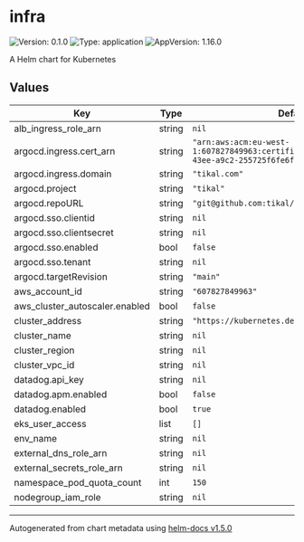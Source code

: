 # infra

![Version: 0.1.0](https://img.shields.io/badge/Version-0.1.0-informational?style=flat-square) ![Type: application](https://img.shields.io/badge/Type-application-informational?style=flat-square) ![AppVersion: 1.16.0](https://img.shields.io/badge/AppVersion-1.16.0-informational?style=flat-square)

A Helm chart for Kubernetes

## Values

| Key | Type | Default | Description |
|-----|------|---------|-------------|
| alb_ingress_role_arn | string | `nil` |  |
| argocd.ingress.cert_arn | string | `"arn:aws:acm:eu-west-1:607827849963:certificate/e86fffb2-b95a-43ee-a9c2-255725f6fe6f"` |  |
| argocd.ingress.domain | string | `"tikal.com"` |  |
| argocd.project | string | `"tikal"` |  |
| argocd.repoURL | string | `"git@github.com:tikal/tikal_helm_deploy.git"` |  |
| argocd.sso.clientid | string | `nil` |  |
| argocd.sso.clientsecret | string | `nil` |  |
| argocd.sso.enabled | bool | `false` |  |
| argocd.sso.tenant | string | `nil` |  |
| argocd.targetRevision | string | `"main"` |  |
| aws_account_id | string | `"607827849963"` |  |
| aws_cluster_autoscaler.enabled | bool | `false` |  |
| cluster_address | string | `"https://kubernetes.default.svc"` |  |
| cluster_name | string | `nil` |  |
| cluster_region | string | `nil` |  |
| cluster_vpc_id | string | `nil` |  |
| datadog.api_key | string | `nil` |  |
| datadog.apm.enabled | bool | `false` |  |
| datadog.enabled | bool | `true` |  |
| eks_user_access | list | `[]` |  |
| env_name | string | `nil` |  |
| external_dns_role_arn | string | `nil` |  |
| external_secrets_role_arn | string | `nil` |  |
| namespace_pod_quota_count | int | `150` |  |
| nodegroup_iam_role | string | `nil` |  |

----------------------------------------------
Autogenerated from chart metadata using [helm-docs v1.5.0](https://github.com/norwoodj/helm-docs/releases/v1.5.0)
